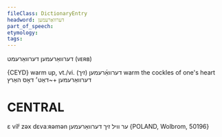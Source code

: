 ```yaml
---
fileClass: DictionaryEntry
headword: דערוואַרעמען
part_of_speech: 
etymology: 
tags: 
---
```

דערוואַרעמען
דערוואַרעמט
(ᴠᴇʀʙ)

{CEYD}
warm up, vt./vi. דערוואַ֜רעמען (זיך)
warm the cockles of one's heart דערוואַרעמען +~דאַט׳ דאָס האַרץ

CENTRAL
========

ɛ vílʲ zəx dɛvaːʀəmən ער וויל זיך דערוואַרעמען {POLAND, Wolbrom, 50196}
